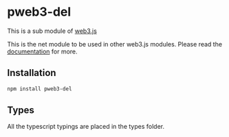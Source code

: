 # pweb3-del

This is a sub module of [web3.js][repo]

This is the net module to be used in other web3.js modules.
Please read the [documentation][docs] for more.

## Installation

```bash
npm install pweb3-del
```

## Types 

All the typescript typings are placed in the types folder. 

[docs]: https://pweb3js.readthedocs.io/en/latest/
[repo]: https://github.com/pchain-org/pweb3
